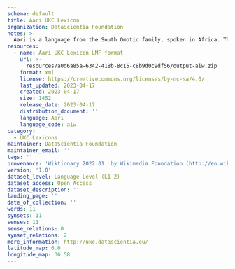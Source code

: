```yaml
---
schema: default
title: Aari UKC Lexicon
organization: DataScientia Foundation
notes: >-
  Aari is a language from the South Omotic family, spoken in Africa. The UKC Lexicon of Aari is represented as a lexico-semantic network. It consists of words, word senses, synsets, as well as sense-level and synset-level relationships.
resources:
  - name: Aari UKC Lexicon LMF format
    url: >-
      resources/a0d6a85a-6342-418b-8c15-c8b9d0c9df56/output-aiw.zip
    format: xml
    license: https://creativecommons.org/licenses/by-nc-sa/4.0/
    last_updated: 2023-04-17
    created: 2023-04-17
    size: 1452
    release_date: 2023-04-17
    distribution_document: ''
    language: Aari
    language_code: aiw
category:
  - UKC Lexicons
maintainer: DataScientia Foundation
maintainer_email: ''
tags: ''
provenance: 'Wiktionary 2022.01. by Wikimedia Foundation (http://en.wiktionary.org); KinDiv: Kinship Diversity 1.0 by Temuulen Khishigsuren (http://ukc.disi.unitn.it/index.php/kinship/); Princeton WordNet 2.1 by Princeton University (https://wordnet.princeton.edu)'
version: '1.0'
dataset_level: Language Level (L1-2)
dataset_access: Open Access
dataset_description: ''
landing_page: ''
date_of_collection: ''
words: 11
synsets: 11
senses: 11
sense_relations: 0
synset_relations: 2
more_information: http://ukc.datascientia.eu/
latitude_map: 6.0
longitude_map: 36.58
---
```

